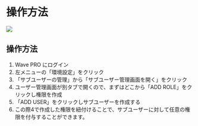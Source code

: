 # 操作方法

![](../../../assets/wavepro/2022-08-08_15.45.10.gif)

## 操作方法

1. Wave PRO にログイン
2. 左メニューの「環境設定」をクリック
3. 「サブユーザーの管理」から「サブユーザー管理画面を開く」をクリック
4. ユーザー管理画面が別タブで開くので、まずはどこから「ADD ROLE」をクリックし権限を作成
5. 「ADD USER」をクリックしサブユーザーを作成する
6. この際4で作成した権限を紐付けることで、サブユーザーに対して任意の権限を付与することができます。
